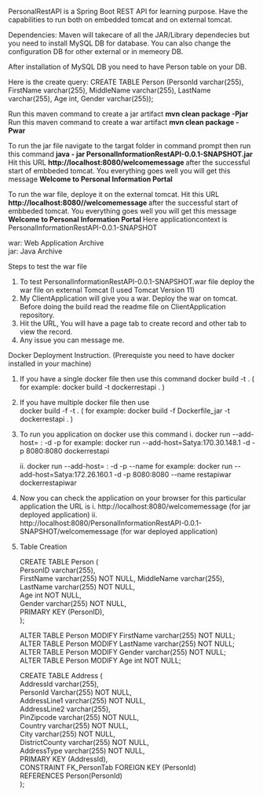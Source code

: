 PersonalRestAPI is a Spring Boot REST API for learning purpose. Have the capabilities to run both on embedded tomcat and on external tomcat.

Dependencies: Maven will takecare of all the JAR/Library dependecies but you need to install MySQL DB for database. You can also change the configuration DB for other external or in memeory DB.

After installation of MySQL DB you need to have Person table on your DB.

Here is the create query: 
CREATE TABLE Person (PersonId varchar(255), FirstName varchar(255), MiddleName varchar(255), LastName varchar(255), Age int, Gender varchar(255));

Run this maven command to create a jar artifact <b> mvn clean package -Pjar </b>
Run this maven command to create a war artifact <b> mvn clean package -Pwar </b>

To run the jar file navigate to the targat folder in command prompt then run this command <b> java - jar PersonalInformationRestAPI-0.0.1-SNAPSHOT.jar </b>
Hit this URL <b> http://localhost:8080/welcomemessage </b>after the successful start of embbeded tomcat. You everything goes well you will get this message <b> Welcome to Personal Information Portal </b>

To run the war file, deploye it on the external tomcat.
Hit this URL <b> http://localhost:8080/<applicationcontext>/welcomemessage </b>after the successful start of embbeded tomcat. You everything goes well you will get this message <b> Welcome to Personal Information Portal </b>
Here applicationcontext is PersonalInformationRestAPI-0.0.1-SNAPSHOT

war: Web Application Archive     
jar: Java Archive

Steps to test the war file
1. To test PersonalInformationRestAPI-0.0.1-SNAPSHOT.war file deploy the war file on external Tomcat (I used Tomcat Version 11)
2. My ClientApplication will give you a war. Deploy the war on tomcat. Before doing the build read the readme file on ClientApplication repository.
3. Hit the URL, You will have a page tab to create record and other tab to view the record.
4. Any issue you can message me. 

Docker Deployment Instruction. (Prerequiste you need to have docker installed in your machine)
1. If you have a single docker file then use this command
	docker build -t <tag name> .	( for example: docker build -t dockerrestapi . )
		
2. If you have multiple docker file then use 		
	docker build -f <file name> -t <tag name> .		( for example: docker build -f Dockerfile_jar -t dockerrestapi . )
		
3. To run you application on docker use this command
	i. docker run --add-host=<host name> : <IP Address of host PC> -d -p <containers port:host port> <docker image name>
		for example: docker run --add-host=Satya:170.30.148.1 -d -p 8080:8080 dockerrestapi
		
	ii. docker run --add-host=<host name> : <IP Address of host PC> -d -p <containers port:host port> --name <name of the docker container> <docker image name>
		for example: docker run --add-host=Satya:172.26.160.1 -d -p 8080:8080 --name restapiwar dockerrestapiwar
		
4. Now you can check the application on your browser for this particular application the URL is
	i. http://localhost:8080/welcomemessage (for jar deployed application)
	ii. http://localhost:8080/PersonalInformationRestAPI-0.0.1-SNAPSHOT/welcomemessage (for war deployed application)


5. Table Creation

	CREATE TABLE Person (  
		PersonID varchar(255),    
		FirstName varchar(255) NOT NULL,
		MiddleName varchar(255),  
		LastName varchar(255) NOT NULL,  
		Age int NOT NULL,    
		Gender varchar(255) NOT NULL,    
		PRIMARY KEY (PersonID),  
	);

	ALTER TABLE Person MODIFY FirstName varchar(255) NOT NULL;  
	ALTER TABLE Person MODIFY LastName varchar(255) NOT NULL;  
	ALTER TABLE Person MODIFY Gender varchar(255) NOT NULL;  
	ALTER TABLE Person MODIFY Age int NOT NULL;  


	CREATE TABLE Address (  
		AddressId varchar(255),  
		PersonId Varchar(255) NOT NULL,  
		AddressLine1 varchar(255) NOT NULL,  
		AddressLine2 varchar(255),  
		PinZipcode varchar(255) NOT NULL,  
		Country varchar(255) NOT NULL,  
		City varchar(255) NOT NULL,   
		DistrictCounty varchar(255) NOT NULL,  
		AddressType varchar(255) NOT NULL,  
		PRIMARY KEY (AddressId),  
		CONSTRAINT FK_PersonTab FOREIGN KEY (PersonId)   
		REFERENCES Person(PersonId)   
	);

